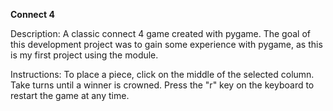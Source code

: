 **Connect 4**

Description: 
A classic connect 4 game created with pygame. The goal of this development project was to gain some experience with pygame, 
as this is my first project using the module.

Instructions:
To place a piece, click on the middle of the selected column. Take turns until a winner is crowned. Press the "r" key on the keyboard to restart the game at any time.
